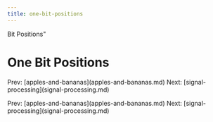 ```yaml
---
title: one-bit-positions
---
```


Bit Positions\"

# One Bit Positions

Prev:
\[apples-and-bananas](apples-and-bananas.md)
Next: \[signal-processing](signal-processing.md)

Prev:
\[apples-and-bananas](apples-and-bananas.md)
Next: \[signal-processing](signal-processing.md)
